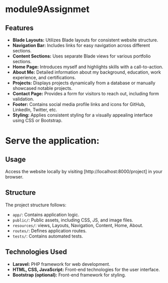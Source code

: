 # module9Assignmet


## Features

- **Blade Layouts:** Utilizes Blade layouts for consistent website structure.
- **Navigation Bar:** Includes links for easy navigation across different sections.
- **Content Sections:** Uses separate Blade views for various portfolio sections.
- **Home Page:** Introduces myself and highlights skills with a call-to-action.
- **About Me:** Detailed information about my background, education, work experience, and certifications.
- **Projects:** Displays projects dynamically from a database or manually showcased notable projects.
- **Contact Page:** Provides a form for visitors to reach out, including form validation.
- **Footer:** Contains social media profile links and icons for GitHub, LinkedIn, Twitter, etc.
- **Styling:** Applies consistent styling for a visually appealing interface using CSS or Bootstrap.

# Serve the application:


## Usage

Access the website locally by visiting [http://localhost:8000/project]  in your browser.

## Structure

The project structure follows:

- `app/`: Contains application logic.
- `public/`: Public assets, including CSS, JS, and image files.
- `resources/`:  views, Layouts, Navigation, Content, Home, About.
- `routes/`: Defines application routes.
- `tests/`: Contains automated tests.

## Technologies Used

- **Laravel:** PHP framework for web development.
- **HTML, CSS, JavaScript:** Front-end technologies for the user interface.
- **Bootstrap (optional):** Front-end framework for styling.






